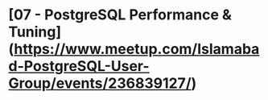 # [07 - PostgreSQL Performance & Tuning] (https://www.meetup.com/Islamabad-PostgreSQL-User-Group/events/236839127/)
